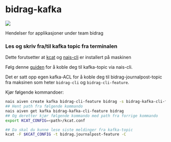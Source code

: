 # bidrag-kafka
![](https://github.com/navikt/bidrag-kafka/workflows/setup%20kafka%20streams/badge.svg)

Hendelser for applikasjoner under team bidrag

### Les og skriv fra/til kafka topic fra terminalen
Dette forutsetter at [kcat](https://github.com/edenhill/kcat) og [nais-cli](https://doc.nais.io/cli/install/) er installert på maskinen

Følg denne [guiden](https://doc.nais.io/cli/commands/aiven/) for å koble deg til kafka-topic via nais-cli. 

Det er satt opp egen kafka-ACL for å koble deg til bidrag-journalpost-topic fra maksinen som heter `bidrag-cli` og `bidrag-cli-feature`.

Kjør følgende kommandoer:
```bash
nais aiven create kafka bidrag-cli-feature bidrag -s bidrag-kafka-cli-feature
## Hent path fra følgende kommando
nais aiven get kafka bidrag-kafka-cli-feature bidrag
## Og deretter kjør følgende kommando med path fra forrige kommando
export KCAT_CONFIG=<path>/kcat.conf

## Da skal du kunne lese siste meldinger fra kafka-topic
kcat -F $KCAT_CONFIG -t bidrag.journalpost-feature -C
```